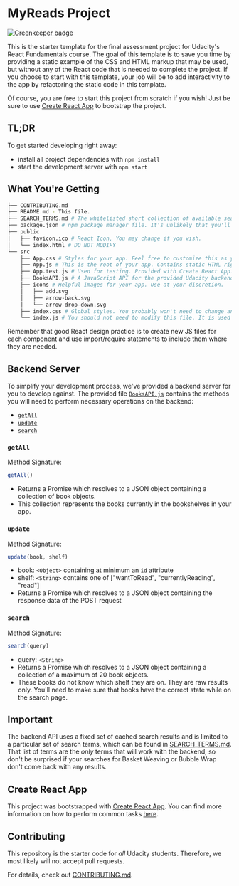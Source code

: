 # MyReads Project

[![Greenkeeper badge](https://badges.greenkeeper.io/alpersonalwebsite/myReads.svg)](https://greenkeeper.io/)

This is the starter template for the final assessment project for Udacity's React Fundamentals course. The goal of this template is to save you time by providing a static example of the CSS and HTML markup that may be used, but without any of the React code that is needed to complete the project. If you choose to start with this template, your job will be to add interactivity to the app by refactoring the static code in this template.

Of course, you are free to start this project from scratch if you wish! Just be sure to use [Create React App](https://github.com/facebookincubator/create-react-app) to bootstrap the project.

## TL;DR

To get started developing right away:

* install all project dependencies with `npm install`
* start the development server with `npm start`

## What You're Getting
```bash
├── CONTRIBUTING.md
├── README.md - This file.
├── SEARCH_TERMS.md # The whitelisted short collection of available search terms for you to use with your app.
├── package.json # npm package manager file. It's unlikely that you'll need to modify this.
├── public
│   ├── favicon.ico # React Icon, You may change if you wish.
│   └── index.html # DO NOT MODIFY
└── src
    ├── App.css # Styles for your app. Feel free to customize this as you desire.
    ├── App.js # This is the root of your app. Contains static HTML right now.
    ├── App.test.js # Used for testing. Provided with Create React App. Testing is encouraged, but not required.
    ├── BooksAPI.js # A JavaScript API for the provided Udacity backend. Instructions for the methods are below.
    ├── icons # Helpful images for your app. Use at your discretion.
    │   ├── add.svg
    │   ├── arrow-back.svg
    │   └── arrow-drop-down.svg
    ├── index.css # Global styles. You probably won't need to change anything here.
    └── index.js # You should not need to modify this file. It is used for DOM rendering only.
```

Remember that good React design practice is to create new JS files for each component and use import/require statements to include them where they are needed.

## Backend Server

To simplify your development process, we've provided a backend server for you to develop against. The provided file [`BooksAPI.js`](src/BooksAPI.js) contains the methods you will need to perform necessary operations on the backend:

* [`getAll`](#getall)
* [`update`](#update)
* [`search`](#search)

### `getAll`

Method Signature:

```js
getAll()
```

* Returns a Promise which resolves to a JSON object containing a collection of book objects.
* This collection represents the books currently in the bookshelves in your app.

### `update`

Method Signature:

```js
update(book, shelf)
```

* book: `<Object>` containing at minimum an `id` attribute
* shelf: `<String>` contains one of ["wantToRead", "currentlyReading", "read"]  
* Returns a Promise which resolves to a JSON object containing the response data of the POST request

### `search`

Method Signature:

```js
search(query)
```

* query: `<String>`
* Returns a Promise which resolves to a JSON object containing a collection of a maximum of 20 book objects.
* These books do not know which shelf they are on. They are raw results only. You'll need to make sure that books have the correct state while on the search page.

## Important
The backend API uses a fixed set of cached search results and is limited to a particular set of search terms, which can be found in [SEARCH_TERMS.md](SEARCH_TERMS.md). That list of terms are the _only_ terms that will work with the backend, so don't be surprised if your searches for Basket Weaving or Bubble Wrap don't come back with any results.

## Create React App

This project was bootstrapped with [Create React App](https://github.com/facebookincubator/create-react-app). You can find more information on how to perform common tasks [here](https://github.com/facebookincubator/create-react-app/blob/master/packages/react-scripts/template/README.md).

## Contributing

This repository is the starter code for _all_ Udacity students. Therefore, we most likely will not accept pull requests.

For details, check out [CONTRIBUTING.md](CONTRIBUTING.md).
